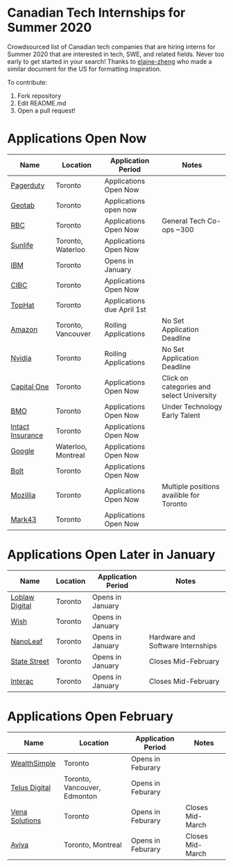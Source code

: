# Canadian Tech Internships for Summer 2020
Crowdsourced list of Canadian tech companies that are hiring interns for Summer 2020 that are interested in tech, SWE, and related fields. Never too early to get started in your search! Thanks to [elaine-zheng](https://github.com/elaine-zheng/summer2020internships) who made a similar document for the US for formatting inspiration.

To contribute:
 1. Fork repository
 2. Edit README.md
 3. Open a pull request!
 
 
 # Applications Open Now
 
 | Name  |  Location |  Application Period |  Notes |
 |---|---|---|---|
 |  [Pagerduty](https://jobs.lever.co/pagerduty?commitment=Intern%2FCAP) |  Toronto |  Applications Open Now |   |
 |  [Geotab](https://careers.geotab.com/jobs/) |  Toronto | Applications open now  |   |
 |  [RBC](https://jobs.rbc.com/ca/en/c/internship-coop-jobs) |  Toronto | Applications Open Now  |  General Tech Co-ops ~300  |
 |  [Sunlife](https://sunlife.wd3.myworkdayjobs.com/Campus/3/refreshFacet/318c8bb6f553100021d223d9780d30be) |  Toronto, Waterloo | Applications Open Now  |   |
 |  [IBM](https://careers.ibm.com/ListJobs/All/Search/Country/CA/Position-Type/Intern) |  Toronto | Opens in January   |   |
 |  [CIBC]( https://cibc.wd3.myworkdayjobs.com/campus) |  Toronto | Applications Open Now   |   |
 |  [TopHat](https://jobs.lever.co/tophat/4589affd-1420-4d63-824f-f58c39eb37cc) |  Toronto | Applications due April 1st |   |
 | [Amazon](https://www.amazon.jobs/en/jobs/908772/software-development-engineer-intern-summer-2020-canada) |  Toronto, Vancouver | Rolling Applications | No Set Application Deadline  |
 | [Nvidia](https://nvidia.wd5.myworkdayjobs.com/NVIDIAExternalCareerSite/2/refreshFacet/318c8bb6f553100021d223d9780d30be) |  Toronto | Rolling Applications | No Set Application Deadline  |
 | [Capital One](https://www.capitalonecareers.ca/search-jobs) |  Toronto | Applications Open Now | Click on categories and select University  |
 |  [BMO](https://bmo.wd3.myworkdayjobs.com/External/5/refreshFacet/318c8bb6f553100021d223d9780d30be) |  Toronto | Applications Open Now   | Under Technology Early Talent |
 |  [Intact Insurance](https://careers.intact.ca/ca/en/c/students-jobs) |  Toronto | Applications Open Now  |   |
  |  [Google](https://g.co/kgs/dCkgG6) |  Waterloo, Montreal | Applications Open Now  |   |
 |  [Bolt](https://www.bolt.com/jobs/software-engineer-toronto-internship-summer-2020/42bdad97-98df-47bb-ad64-93652494f2ab/) |  Toronto | Applications Open Now  |   |
 |  [Mozillia](https://careers.mozilla.org/listings/?position_type=Intern) |  Toronto | Applications Open Now  | Multiple positions availible for Toronto  |
|  [Mark43](https://www.mark43.com/list-jobs/1335584/?gh_jid=1335584) |  Toronto | Applications Open Now  |  |



  



 # Applications Open Later in January
 
 | Name  |  Location |  Application Period |  Notes |
 |---|---|---|---|
 |  [Loblaw Digital](https://jobs.lever.co/loblawdigital) |  Toronto | Opens in January   |   |
 |  [Wish](https://jobs.lever.co/wish?department=University&team=University&location=Toronto%2C%20Canada) |  Toronto | Opens in January   |   |
  |  [NanoLeaf](https://www.indeedjobs.com/nanoleaf/jobs) |  Toronto | Opens in January   |  Hardware and Software Internships |
  |  [State Street](https://statestreet.wd1.myworkdayjobs.com/Global/1/refreshFacet/318c8bb6f553100021d223d9780d30be) |  Toronto | Opens in January   |  Closes Mid-February |
  | [Interac](https://interac.applytojob.com/apply) |  Toronto | Opens in January   |  Closes Mid-February | |
  

  



 # Applications Open February 
 | Name  |  Location |  Application Period |  Notes |
 |---|---|---|---|
 |  [WealthSimple](https://jobs.lever.co/wealthsimple?commitment=Intern) |  Toronto | Opens in Feburary   |   |
 |  [Telus Digital](https://telus.taleo.net/careersection/10000/jobsearch.ftl?f=null&a=null&multiline=true&ignoreSavedQuery?linktype=subnav#) |  Toronto, Vancouver, Edmonton | Opens in Feburary   |   |
 |  [Vena Solutions](https://careers.venasolutions.com/job-board/) |  Toronto | Opens in Feburary   |  Closes Mid-March |
 |  [Aviva](https://careers.avivacanada.com/career-levels/starting-your-career) |  Toronto, Montreal | Opens in Feburary   |  Closes Mid-March |

